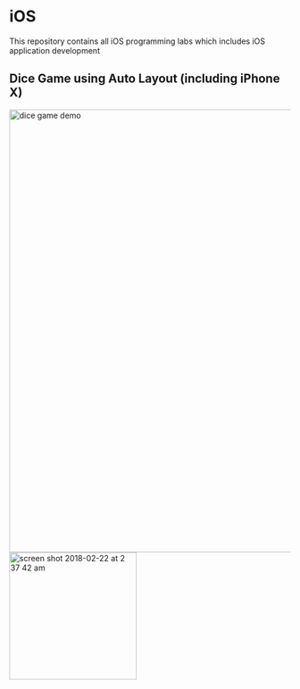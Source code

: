 # iOS
This repository contains all iOS programming labs which includes iOS application development

## Dice Game using Auto Layout (including iPhone X)

<img width="794" alt="dice game demo" src="https://user-images.githubusercontent.com/31785416/36525560-92b2ab90-1778-11e8-9ac8-a103d984e47b.png">


<img width="228" alt="screen shot 2018-02-22 at 2 37 42 am" src="https://user-images.githubusercontent.com/31785416/36525788-77dfdd14-1779-11e8-87ef-e8c1d4dabd53.png">


